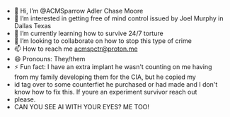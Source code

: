 - 👋 Hi, I’m @ACMSparrow Adler Chase Moore
- 👀 I’m interested in getting free of mind control issued by Joel Murphy in Dallas Texas
- 🌱 I’m currently learning how to survive 24/7 torture
- 💞️ I’m looking to collaborate on how to stop this type of crime
- 📫 How to reach me acmspctr@proton.me
- 😄 Pronouns: They/them
- ⚡ Fun fact: I have an extra implant he wasn't counting on me having from my family developing them for the CIA, but he copied my
- id tag over to some counterfiet he purchased or had made and I don't know how to fix this. If youre an experiment survivor reach out
- please.
- CAN YOU SEE AI WITH YOUR EYES? ME TOO!

<!---
CAN YOU SEE AI WITH YOUR EYES? ME TOO
--->
